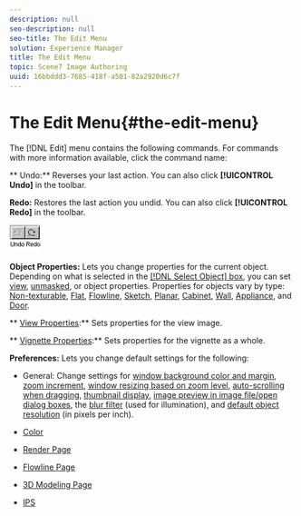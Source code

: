 ```yaml
---
description: null
seo-description: null
seo-title: The Edit Menu
solution: Experience Manager
title: The Edit Menu
topic: Scene7 Image Authoring
uuid: 16bbddd3-7685-418f-a501-82a2920d6c7f
---
```


# The Edit Menu{#the-edit-menu}

The [!DNL Edit] menu contains the following commands. For commands with more information available, click the command name:

** Undo:** Reverses your last action. You can also click **[!UICONTROL Undo]** in the toolbar.

**Redo:** Restores the last action you undid. You can also click **[!UICONTROL Redo]** in the toolbar.

![](assets/undo.png)

**Object Properties:** Lets you change properties for the current object. Depending on what is selected in the [ [!DNL Select Object] box](../../c-vat-gs/c-vat-sel-obj/c-vat-sel-object-box.md#concept-d127c6efaabd436a96c02f36a7bce6ac), you can set [view](../../c-vat-obj-pg/c-vat-abt-obj-prop/c-vat-view-prop.md#concept-8a396f7b144c46c4806c8ed26619eed1), [unmasked](../../c-vat-obj-pg/c-vat-abt-obj-prop/c-vat-unmasked-prop.md#concept-0d60a5d855644db0b773bd3f0b34718b), or object properties. Properties for objects vary by type: [Non-texturable](../../c-vat-obj-pg/c-vat-abt-obj-prop/c-vat-non-text-obj-prop.md#concept-c6684b0370c94c81ac5fa61da85f78cf), [Flat](../../c-vat-obj-pg/c-vat-abt-obj-prop/c-vat-flat-obj-prop.md#concept-c0aee1db40f446918d9326ee833c1ac5), [Flowline](../../c-vat-obj-pg/c-vat-abt-obj-prop/c-vat-flow-obj-prop.md#concept-200a20bdb88342b09d77266847c5a408), [Sketch](../../c-vat-obj-pg/c-vat-abt-obj-prop/c-vat-flow-obj-prop.md#concept-200a20bdb88342b09d77266847c5a408), [Planar](../../c-vat-obj-pg/c-vat-abt-obj-prop/c-vat-3d-obj-prop/c-vat-planar-obj-prop.md#concept-aceee37bd0ef411d800a6d6049fc23e1), [Cabinet](../../c-vat-obj-pg/c-vat-abt-obj-prop/c-vat-cab-obj-prop.md#concept-796fd9e592424764b7e5526c37f57cf4), [Wall](../../c-vat-obj-pg/c-vat-abt-obj-prop/c-vat-wall-obj-prop.md#concept-3903c8a656e049ea90b80f6f6caf4c02), [Appliance](../../c-vat-obj-pg/c-vat-abt-obj-prop/c-vat-app-obj-prop/c-vat-app-obj-prop.md#concept-a5ba9c3cd2c74d1bbafa86def31f3a96), and [Door](../../c-vat-obj-pg/c-vat-abt-obj-prop/c-vat-door-obj-prop.md#concept-4d1c4831b2e6424584859656c283bc4e).

** [View Properties](../../c-vat-obj-pg/c-vat-abt-obj-prop/c-vat-view-prop.md#concept-8a396f7b144c46c4806c8ed26619eed1):** Sets properties for the view image.

** [Vignette Properties](../../c-vat-gs/t-vat-create-vign.md#task-a51b7fb4cce14ea88279116b24cc98b4):** Sets properties for the vignette as a whole.

**Preferences:** Lets you change default settings for the following:

* General: Change settings for [window background color and margin](../../c-vat-img-auth-opt/t-vat-chg-color-img-worksp.md#task-41ef4be3658349028871075e77b22457), [zoom increment](../../c-vat-img-auth-opt/t-vat-zoom-increm.md#task-6f84cdfe4629446596ce54d4c6f8f3ef), [window resizing based on zoom level](../../c-vat-img-auth-opt/t-vat-zoom-window.md#task-429677ded55340b0ad77dfed01426073), [auto-scrolling when dragging](../../c-vat-img-auth-opt/c-vat-auto-scroll-drag.md#concept-30f6f7635b744620b3ce392559cfb06f), [thumbnail display](../../c-vat-troubleshooting/r-vat-quest-perf.md#reference-b0d52c4a44704bf4ba623489828cc218), [image preview in image file/open dialog boxes](../../c-vat-img-auth-opt/t-vat-prev-img.md#task-f2c5deb580cb465ebe19f4415bcca037), the [blur filter](../../c-vat-img-auth-opt/t-vat-blur-filter.md#task-55edb544f0eb49f183b79a69c268bf73) (used for illumination), and [default object resolution](../../c-vat-obj-pg/c-vat-abt-obj-pg/t-vat-scale-2d-img.md#task-fd3d9be735144994acf9ebe2e45d84ed) (in pixels per inch). 

* [Color](../../c-vat-img-auth-opt/t-vat-color-pref.md#task-b73fd4722e9247e8bce1f5a70518c33d) 
* [Render Page](../../c-vat-rend-pg/c-vat-rend-pg.md#concept-ddfe48e0798040da82ad8bb0f9a2cff6) 
* [Flowline Page](../../c-vat-flow-pg/c-vat-abt-flow/c-vat-flow-pg-pref.md#concept-304fb083a8a0415991216916b427246e) 
* [3D Modeling Page](../../c-vat-3d-mod-pg/c-vat-abt-3d-mod-pg/c-vat-3d-mod-pg-pref.md#concept-3d9e1f07773c4086b1b2f212a5646693) 
* [IPS](../../c-vat-img-auth-opt/t-vat-config-ips-settings.md#task-a58a6c7d64a3442c9c7e4f62ef99f9a8)

